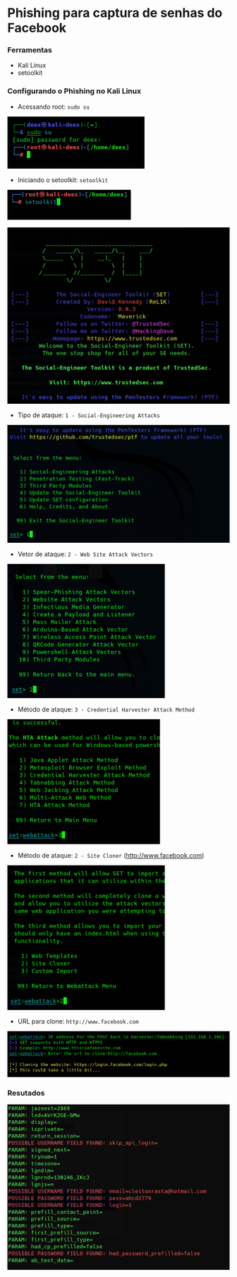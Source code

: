 # Phishing para captura de senhas do Facebook

### Ferramentas

- Kali Linux
- setoolkit

### Configurando o Phishing no Kali Linux

- Acessando root: ``` sudo su ```

![Alt text](./img/acessando_root_mode.png)

- Iniciando o setoolkit: ``` setoolkit ```

![Alt text](./img/iniciando_setoolkit_1.png)

![Alt text](./img/iniciando_setoolkit_2.png)

- Tipo de ataque: ``` 1 - Social-Engineering Attacks ```

![Alt text](./img/setoolkit_1.png)

- Vetor de ataque: ``` 2 - Web Site Attack Vectors ```
 
![Alt text](./img/setoolkit_2.png)

- Método de ataque: ``` 3 - Credential Harvester Attack Method ```

![Alt text](./img/setoolkit_3.png)

- Método de ataque: ``` 2 - Site Cloner ``` (http://www.facebook.com)

![Alt text](./img/setoolkit_4.png)

- URL para clone: ``` http://www.facebook.com ```

![Alt text](/img/setoolkit_5.png)

### Resutados

![Alt text](/img/resultado_setoolkit.png)

